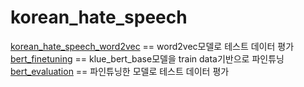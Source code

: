 # korean_hate_speech
[korean_hate_speech_word2vec](https://github.com/wpfkcm33/korean_hate_speech/blob/main/korean_hate_speech_word2vec.ipynb) == word2vec모델로 테스트 데이터 평가  
[bert_finetuning](https://github.com/wpfkcm33/korean_hate_speech/blob/main/bert_finetuning.ipynb) == klue_bert_base모델을 train data기반으로 파인튜닝  
[bert_evaluation](https://github.com/wpfkcm33/korean_hate_speech/blob/main/bert_evaluation.ipynb) == 파인튜닝한 모델로 테스트 데이터 평가  
